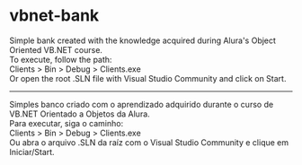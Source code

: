 # vbnet-bank
Simple bank created with the knowledge acquired during Alura's Object Oriented VB.NET course. <br/>
To execute, follow the path: <br/>
Clients > Bin > Debug > Clients.exe<br/>
Or open the root .SLN file with Visual Studio Community and click on Start.<hr>
Simples banco criado com o aprendizado adquirido durante o curso de VB.NET Orientado a Objetos da Alura.<br/>
Para executar, siga o caminho:<br/>
Clients > Bin > Debug > Clients.exe<br/>
Ou abra o arquivo .SLN da raíz com o Visual Studio Community e clique em Iniciar/Start.
